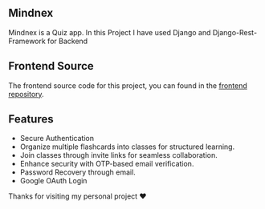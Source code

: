 ## Mindnex

Mindnex is a Quiz app. In this Project I have used Django and Django-Rest-Framework for Backend

## Frontend Source

The frontend source code for this project, you can found in the [frontend repository]([https://github.com/nammtrong023/flashcard]).

## Features

-   Secure Authentication
-   Organize multiple flashcards into classes for structured learning.
-   Join classes through invite links for seamless collaboration.
-   Enhance security with OTP-based email verification.
-   Password Recovery through email.
-   Google OAuth Login

Thanks for visiting my personal project ❤️
